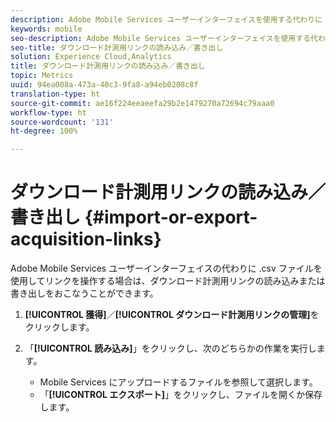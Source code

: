 ```yaml
---
description: Adobe Mobile Services ユーザーインターフェイスを使用する代わりに .csv ファイルを使用してリンクを処理したい場合は、ダウンロード計測用リンクをインポートまたはエクスポートします。
keywords: mobile
seo-description: Adobe Mobile Services ユーザーインターフェイスを使用する代わりに .csv ファイルを使用してリンクを処理したい場合は、ダウンロード計測用リンクをインポートまたはエクスポートします。
seo-title: ダウンロード計測用リンクの読み込み／書き出し
solution: Experience Cloud,Analytics
title: ダウンロード計測用リンクの読み込み／書き出し
topic: Metrics
uuid: 94ea008a-473a-40c3-9fa8-a94eb0208c8f
translation-type: ht
source-git-commit: ae16f224eeaeefa29b2e1479270a72694c79aaa0
workflow-type: ht
source-wordcount: '131'
ht-degree: 100%

---
```



# ダウンロード計測用リンクの読み込み／書き出し {#import-or-export-acquisition-links}

Adobe Mobile Services ユーザーインターフェイスの代わりに .csv ファイルを使用してリンクを操作する場合は、ダウンロード計測用リンクの読み込みまたは書き出しをおこなうことができます。

1. **[!UICONTROL 獲得]**／**[!UICONTROL ダウンロード計測用リンクの管理]**&#x200B;をクリックします。
1. 「**[!UICONTROL 読み込み]**」をクリックし、次のどちらかの作業を実行します。

   * Mobile Services にアップロードするファイルを参照して選択します。
   * 「**[!UICONTROL エクスポート]**」をクリックし、ファイルを開くか保存します。

